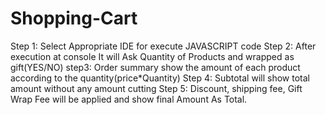 # Shopping-Cart
Step 1: Select Appropriate IDE for execute JAVASCRIPT code
Step 2: After execution at console It will Ask Quantity of Products and wrapped as gift(YES/NO)
step3: Order summary show the amount of each product according to the quantity(price*Quantity)
Step 4: Subtotal will show total amount without any amount cutting
Step 5: Discount, shipping fee, Gift Wrap Fee will be applied and show final Amount As Total.
